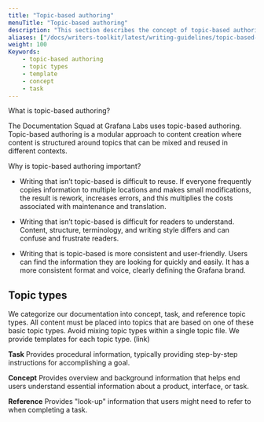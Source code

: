 ```yaml
---
title: "Topic-based authoring"
menuTitle: "Topic-based authoring"
description: "This section describes the concept of topic-based authoring."
aliases: ["/docs/writers-toolkit/latest/writing-guidelines/topic-based-authoring/"]
weight: 100
Keywords:
    - topic-based authoring
    - topic types
    - template
    - concept
    - task
---
```


What is topic-based authoring?

The Documentation Squad at Grafana Labs uses topic-based authoring. Topic-based authoring is a modular approach to content creation where content is structured around topics that can be mixed and reused in different contexts.

Why is topic-based authoring important?

* Writing that isn’t topic-based is difficult to reuse.
If everyone frequently copies information to multiple locations and makes small modifications, the result is rework, increases errors, and this multiplies the costs associated with maintenance and translation.

* Writing that isn’t topic-based is difficult for readers to understand.
Content, structure, terminology, and writing style differs and can confuse and frustrate readers.

* Writing that is topic-based is more consistent and user-friendly.
Users can find the information they are looking for quickly and easily. It has a more consistent format and voice, clearly defining the Grafana brand.

## Topic types

We categorize our documentation into concept, task, and reference topic types. All content must be placed into topics that are based on one of these basic topic
types. Avoid mixing topic types within a single topic file. We provide templates for each topic type. (link)

**Task**
Provides procedural information, typically providing step-by-step instructions for
accomplishing a goal.

**Concept**
Provides overview and background information that helps end users understand essential
information about a product, interface, or task.

**Reference**
Provides "look-up" information that users might need to refer to when completing a task.
